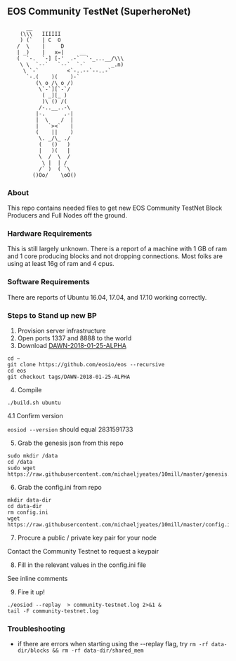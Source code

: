 ## EOS Community TestNet (SuperheroNet)

          __
        (\\\   IIIIII
        ) (`   | C  O
       /  \    |     D
       | _)    |   x=|     __
       (  `-.  `-] [-'  .-`  `-_...__/\\\
        \ \  `--`   `--`  `-`        _.n)
         \ `-`         <`-..--`--..-`
          `-.(    )(    )-`
             (\ o /\ o /)
              \`-`][`-`/
               ( _][_ )
               )\ () /(
              /-..__..-\
             |-.      .-|
             |  \    /  |
             |   `><`   |
             (    ||    )
              \. _/\_ ./
              (   ()   )
              |   )(   |
              \  /  \  /
               \ |  | /
              /` )  ( `\
            ()Oo/    \oO()

### About
This repo contains needed files to get new EOS Community TestNet Block Producers and Full Nodes off the ground.

### Hardware Requirements
This is still largely unknown.  There is a report of a machine with 1 GB of ram and 1 core producing blocks and not dropping connections.  Most folks are using at least 16g of ram and 4 cpus.

### Software Requirements
There are reports of Ubuntu 16.04, 17.04, and 17.10 working correctly.

### Steps to Stand up new BP

1. Provision server infrastructure
2. Open ports 1337 and 8888 to the world
3. Download [DAWN-2018-01-25-ALPHA](https://github.com/EOSIO/eos/tree/DAWN-2018-01-25-ALPHA)

```
cd ~
git clone https://github.com/eosio/eos --recursive
cd eos
git checkout tags/DAWN-2018-01-25-ALPHA
```

4. Compile

```
./build.sh ubuntu
```

4.1 Confirm version

```eosiod --version``` should equal 2831591733

5. Grab the genesis json from this repo

```
sudo mkdir /data
cd /data
sudo wget https://raw.githubusercontent.com/michaeljyeates/10mill/master/genesis.json
```

6. Grab the config.ini from repo

```
mkdir data-dir
cd data-dir
rm config.ini
wget https://raw.githubusercontent.com/michaeljyeates/10mill/master/config.ini
```

7. Procure a public / private key pair for your node

Contact the Community Testnet to request a keypair

8. Fill in the relevant values in the config.ini file

See inline comments

9. Fire it up!

```
./eosiod --replay  > community-testnet.log 2>&1 &
tail -F community-testnet.log
```
### Troubleshooting

* if there are errors when starting using the --replay flag, try ```rm -rf data-dir/blocks && rm -rf data-dir/shared_mem```
